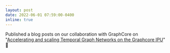 ```yaml
---
layout: post
date: 2022-06-01 07:59:00-0400
inline: true
---
```


Published a blog posts on our collaboration with GraphCore on "[Accelerating and scaling Temporal Graph Networks on the Graphcore IPU](https://www.graphcore.ai/posts/accelerating-and-scaling-temporal-graph-networks-on-the-graphcore-ipu)" 📝
